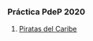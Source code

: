 ### Práctica PdeP 2020
1. [Piratas del Caribe](https://github.com/tomasgerardi7/practica_ejercitacion_pdep_2020/blob/master/21-04_ejercitacion.hs)
